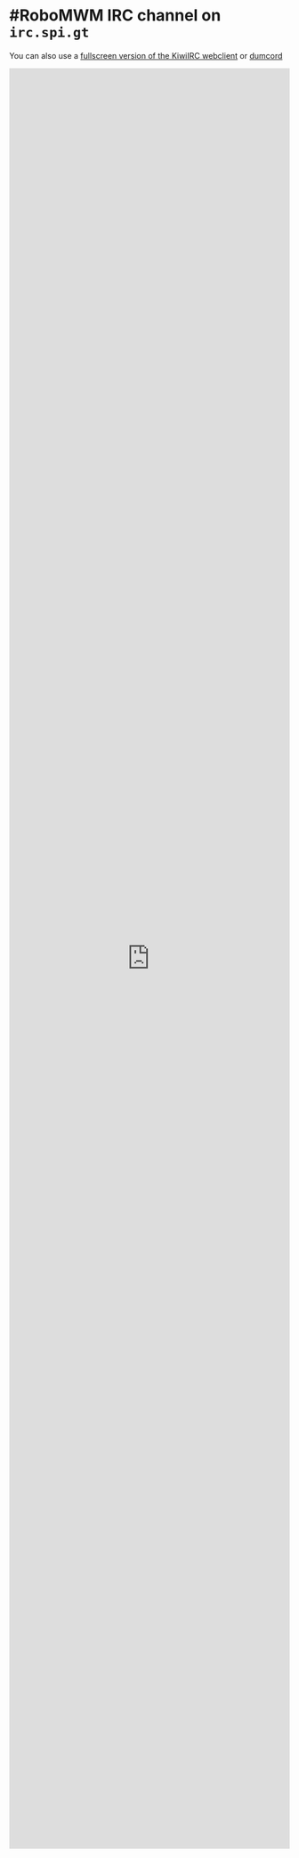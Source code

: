 <head>
        <title>RoboMWM's Chatroom</title>
        <meta name="viewport" content="width=device-width, initial-scale=1.0">
        <meta name="description" content="IRC webclient for the #RoboMWM channel on irc.spi.gt">
        <style>
            .iframe-container 
            {
                overflow: hidden;
                height: 80vh;
                position: relative;
            }
            .iframe-container iframe 
            {
              border: 0;
              height: 100%;
              left: 0;
              position: absolute;
              top: 0;
              width: 100%;
            }
        </style>
</head>

# #RoboMWM IRC channel on `irc.spi.gt`

You can also use a [fullscreen version of the KiwiIRC webclient](https://r.robomwm.com/irc) or [dumcord](https://r.robomwm.com/dumcord)
<div class="iframe-container"><iframe loading="lazy" src="https://kiwiirc.com/client/irc.spi.gt/#RoboMWM"></iframe></div>
